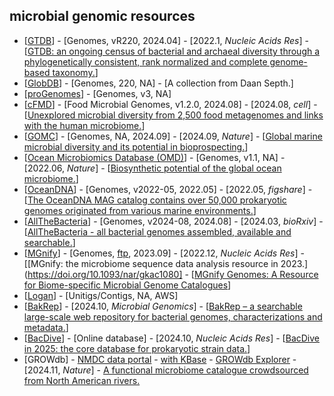 ## microbial genomic resources

- [[GTDB](https://gtdb.ecogenomic.org/about)] - [Genomes, vR220, 2024.04] - [2022.1, _Nucleic Acids Res_] - [[GTDB: an ongoing census of bacterial and archaeal diversity through a phylogenetically consistent, rank normalized and complete genome-based taxonomy.](https://doi.org/10.1093/nar/gkab776)]
- [[GlobDB](https://globdb.org)] - [Genomes, 220, NA] - [A collection from Daan Septh.]
- [[proGenomes](https://progenomes.embl.de/index.cgi)] - [Genomes, v3, NA]
- [[cFMD](https://github.com/SegataLab/cFMD)] - [Food Microbial Genomes, v1.2.0, 2024.08] - [2024.08, _cell_] - [[Unexplored microbial diversity from 2,500 food metagenomes and links with the human microbiome.](https://doi.org/10.1016/j.cell.2024.07.039)]
- [[GOMC](https://db.cngb.org/maya/datasets/MDB0000002)] - [Genomes, NA, 2024.09] - [2024.09, _Nature_] - [[Global marine microbial diversity and its potential in bioprospecting.](https://doi.org/10.1038/s41586-024-07891-2)]
- [[Ocean Microbiomics Database (OMD)](https://microbiomics.io/ocean/)] - [Genomes, v1.1, NA] - [2022.06, _Nature_] - [[Biosynthetic potential of the global ocean microbiome.](https://doi.org/10.1038/s41586-022-04862-3)]
- [[OceanDNA](https://doi.org/10.6084/m9.figshare.c.5564844.v1)] - [Genomes, v2022-05, 2022.05] - [2022.05, _figshare_] - [[The OceanDNA MAG catalog contains over 50,000 prokaryotic genomes originated from various marine environments.](https://doi.org/10.6084/m9.figshare.c.5564844.v1)]
- [[AllTheBacteria](https://github.com/AllTheBacteria/AllTheBacteria)] - [Genomes, v2024-08, 2024.08] - [2024.03, _bioRxiv_] - [[AllTheBacteria - all bacterial genomes assembled, available and searchable.](https://doi.org/10.1101/2024.03.08.584059)]
- [[MGnify](https://www.ebi.ac.uk/metagenomics)] - [Genomes, [ftp](https://ftp.ebi.ac.uk/pub/databases/metagenomics/mgnify_genomes/), 2023.09] - [2022.12, _Nucleic Acids Res_] - [[MGnify: the microbiome sequence data analysis resource in 2023.](https://doi.org/10.1093/nar/gkac1080] - [[MGnify Genomes: A Resource for Biome-specific Microbial Genome Catalogues](https://doi.org/10.1016/j.jmb.2023.168016)]
- [[Logan](https://registry.opendata.aws/pasteur-logan/)] - [Unitigs/Contigs, NA, AWS]
- [[BakRep](https://bakrep.computational.bio)] - [2024.10, _Microbial Genomics_] - [[BakRep – a searchable large-scale web repository for bacterial genomes, characterizations and metadata.](https://doi.org/10.1099/mgen.0.001305)]
- [[BacDive](https://bacdive.dsmz.de/)] - [Online database] - [2024.10, _Nucleic Acids Res_] - [[BacDive in 2025: the core database for prokaryotic strain data.](https://doi.org/10.1093/nar/gkae959)]
- [GROWdb] - [NMDC data portal](https://data.microbiomedata.org/) - [with KBase](https://narrative.kbase.us/collections/GROW) - [GROWdb Explorer](https://geocentroid.shinyapps.io/GROWdatabase/) - [2024.11, _Nature_] - [A functional microbiome catalogue crowdsourced from North American rivers.](https://doi.org/10.1038/s41586-024-08240-z)
